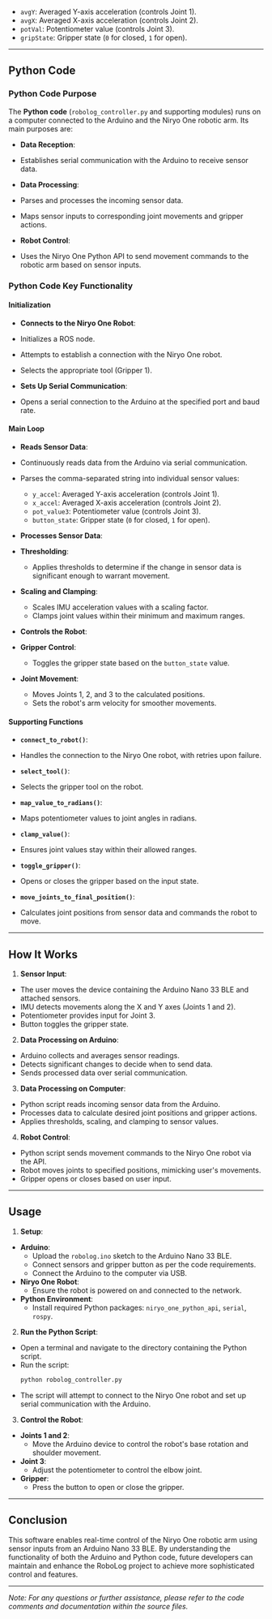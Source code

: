 - `avgY`: Averaged Y-axis acceleration (controls Joint 1).
- `avgX`: Averaged X-axis acceleration (controls Joint 2).
- `potVal`: Potentiometer value (controls Joint 3).
- `gripState`: Gripper state (`0` for closed, `1` for open).

---

## Python Code

### Python Code Purpose

The **Python code** (`robolog_controller.py` and supporting modules) runs on a computer connected to the Arduino and the Niryo One robotic arm. Its main purposes are:

- **Data Reception**:
- Establishes serial communication with the Arduino to receive sensor data.

- **Data Processing**:
- Parses and processes the incoming sensor data.
- Maps sensor inputs to corresponding joint movements and gripper actions.

- **Robot Control**:
- Uses the Niryo One Python API to send movement commands to the robotic arm based on sensor inputs.

### Python Code Key Functionality

#### Initialization

- **Connects to the Niryo One Robot**:
- Initializes a ROS node.
- Attempts to establish a connection with the Niryo One robot.
- Selects the appropriate tool (Gripper 1).

- **Sets Up Serial Communication**:
- Opens a serial connection to the Arduino at the specified port and baud rate.

#### Main Loop

- **Reads Sensor Data**:
- Continuously reads data from the Arduino via serial communication.
- Parses the comma-separated string into individual sensor values:
  - `y_accel`: Averaged Y-axis acceleration (controls Joint 1).
  - `x_accel`: Averaged X-axis acceleration (controls Joint 2).
  - `pot_value3`: Potentiometer value (controls Joint 3).
  - `button_state`: Gripper state (`0` for closed, `1` for open).

- **Processes Sensor Data**:
- **Thresholding**:
  - Applies thresholds to determine if the change in sensor data is significant enough to warrant movement.
- **Scaling and Clamping**:
  - Scales IMU acceleration values with a scaling factor.
  - Clamps joint values within their minimum and maximum ranges.

- **Controls the Robot**:
- **Gripper Control**:
  - Toggles the gripper state based on the `button_state` value.
- **Joint Movement**:
  - Moves Joints 1, 2, and 3 to the calculated positions.
  - Sets the robot's arm velocity for smoother movements.

#### Supporting Functions

- **`connect_to_robot()`**:
- Handles the connection to the Niryo One robot, with retries upon failure.

- **`select_tool()`**:
- Selects the gripper tool on the robot.

- **`map_value_to_radians()`**:
- Maps potentiometer values to joint angles in radians.

- **`clamp_value()`**:
- Ensures joint values stay within their allowed ranges.

- **`toggle_gripper()`**:
- Opens or closes the gripper based on the input state.

- **`move_joints_to_final_position()`**:
- Calculates joint positions from sensor data and commands the robot to move.

---

## How It Works

1. **Sensor Input**:
 - The user moves the device containing the Arduino Nano 33 BLE and attached sensors.
 - IMU detects movements along the X and Y axes (Joints 1 and 2).
 - Potentiometer provides input for Joint 3.
 - Button toggles the gripper state.

2. **Data Processing on Arduino**:
 - Arduino collects and averages sensor readings.
 - Detects significant changes to decide when to send data.
 - Sends processed data over serial communication.

3. **Data Processing on Computer**:
 - Python script reads incoming sensor data from the Arduino.
 - Processes data to calculate desired joint positions and gripper actions.
 - Applies thresholds, scaling, and clamping to sensor values.

4. **Robot Control**:
 - Python script sends movement commands to the Niryo One robot via the API.
 - Robot moves joints to specified positions, mimicking user's movements.
 - Gripper opens or closes based on user input.

---

## Usage

1. **Setup**:
 - **Arduino**:
   - Upload the `robolog.ino` sketch to the Arduino Nano 33 BLE.
   - Connect sensors and gripper button as per the code requirements.
   - Connect the Arduino to the computer via USB.
 - **Niryo One Robot**:
   - Ensure the robot is powered on and connected to the network.
 - **Python Environment**:
   - Install required Python packages: `niryo_one_python_api`, `serial`, `rospy`.

2. **Run the Python Script**:
 - Open a terminal and navigate to the directory containing the Python script.
 - Run the script:
   ```bash
   python robolog_controller.py
   ```
 - The script will attempt to connect to the Niryo One robot and set up serial communication with the Arduino.

3. **Control the Robot**:
 - **Joints 1 and 2**:
   - Move the Arduino device to control the robot's base rotation and shoulder movement.
 - **Joint 3**:
   - Adjust the potentiometer to control the elbow joint.
 - **Gripper**:
   - Press the button to open or close the gripper.

---

## Conclusion

This software enables real-time control of the Niryo One robotic arm using sensor inputs from an Arduino Nano 33 BLE. By understanding the functionality of both the Arduino and Python code, future developers can maintain and enhance the RoboLog project to achieve more sophisticated control and features.

---

*Note: For any questions or further assistance, please refer to the code comments and documentation within the source files.*

